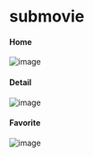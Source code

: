 # submovie

#### Home

![image](https://github.com/user-attachments/assets/3dbe91de-8060-4fb0-a5dd-fdb7882e8271)

#### Detail
![image](https://github.com/user-attachments/assets/995310fd-980e-485e-b7e8-0c8160d6d246)

#### Favorite
![image](https://github.com/user-attachments/assets/1a6270b3-ab6c-4889-bfeb-2b3be042047d)
